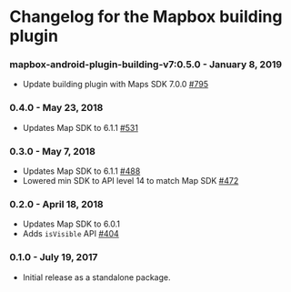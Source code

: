 # Changelog for the Mapbox building plugin

### mapbox-android-plugin-building-v7:0.5.0 - January 8, 2019
- Update building plugin with Maps SDK 7.0.0 [#795](https://github.com/mapbox/mapbox-plugins-android/pull/795)

### 0.4.0 - May 23, 2018
- Updates Map SDK to 6.1.1 [#531](https://github.com/mapbox/mapbox-plugins-android/pull/531)

### 0.3.0 - May 7, 2018
- Updates Map SDK to 6.1.1 [#488](https://github.com/mapbox/mapbox-plugins-android/pull/488)
- Lowered min SDK to API level 14 to match Map SDK [#472](https://github.com/mapbox/mapbox-plugins-android/pull/472)

### 0.2.0 - April 18, 2018
- Updates Map SDK to 6.0.1
- Adds `isVisible` API [#404](https://github.com/mapbox/mapbox-plugins-android/pull/404)

### 0.1.0 - July 19, 2017
- Initial release as a standalone package.